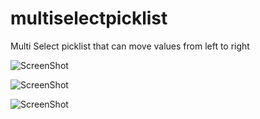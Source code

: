 # multiselectpicklist
Multi Select picklist that can move values from left to right 

![ScreenShot](/master/src/screenshot1.JPG)


![ScreenShot](/master/src/screenshot1.JPG)



![ScreenShot](/master/src/screenshot1.JPG)
